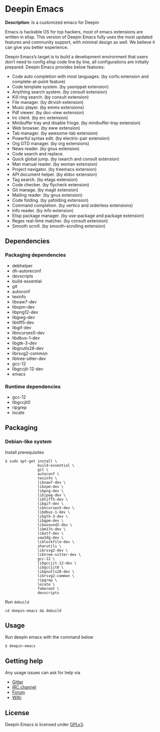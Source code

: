 # Deepin Emacs

**Description**: Is a customized emacs for Deepin

Emacs is hackable OS for top hackers, most of emacs extensions are
written in elisp. This version of Deepin Emacs fully uses the most
updated features and community support, with minimal design as
well. We believe it can give you better experience.

Deepin Emacs’s target is to build a development environment that users
don’t need to config elisp code line by line, all configurations are
initially prepared.  Deepin Emacs provides below features:

- Code auto completion with most languages. (by corfu extension and complete-at-point feature)
- Code template system. (by yasnippet extension)
- Anything search system. (by consult extension)
- Kill ring search. (by consult extension)
- File manager. (by dirvish extension)
- Music player. (by emms extensions)
- Pdf viewer. (by doc-view extension)
- Irc client. (by erc extension)
- Minibuffer tray and disable fringe. (by minibuffer-tray extension)
- Web browser. (by eww extension)
- Tab manager. (by awesome-tab extension)
- Powerful syntax edit. (by electric-pair extension)
- Org GTD manager. (by org extensions)
- News reader. (by gnus extension)
- Code search and replace.
- Quick global jump. (by isearch and consult extension)
- Man manual reader. (by woman extension)
- Project navigator. (by treemacs extension)
- API document helper. (by eldoc extension)
- Tag search. (by etags extension)
- Code checker. (by flycheck extension)
- Git manage. (by magit extension)
- Mailing reader. (by gnus extension)
- Code folding. (by yafolding extension)
- Command completion. (by vertico and orderless extensions)
- Info reader. (by info extension)
- Elisp package manager. (by use-package and package extension)
- Regex real-time matcher. (by consult extension)
- Smooth scroll. (by smooth-scrolling extension)

## Dependencies

### Packaging dependencies

 - debhelper
 - dh-autoreconf
 - devscripts
 - build-essential
 - git
 - autoconf
 - texinfo
 - libxaw7-dev
 - libxpm-dev
 - libpng12-dev
 - libjpeg-dev
 - libtiff5-dev
 - libgif-dev
 - libncurses5-dev
 - libdbus-1-dev
 - libgtk-3-dev
 - libgnutls28-dev
 - librsvg2-common
 - libtree-sitter-dev
 - gcc-12
 - libgccjit-12-dev
 - emacs

### Runtime dependencies

 - gcc-12
 - libgccjit0
 - ripgrep
 - locate

## Packaging

### Debian-like system

Install prerequisites
```
$ sudo apt-get install \
               build-essential \
               git \
               autoconf \
               texinfo \
               libxaw7-dev \
               libxpm-dev \
               libpng-dev \
               libjpeg-dev \
               libtiff5-dev \
               libgif-dev \
               libncurses5-dev \
               libdbus-1-dev \
               libgtk-3-dev \
               libgpm-dev \
               libasound2-dev \
               libm17n-dev \
               libotf-dev \
               xaw3dg-dev \
               liblockfile-dev \
               sharutils \
               librsvg2-dev \
               libtree-sitter-dev \
               gcc-12 \
               libgccjit-12-dev \
               libgccjit0 \
               libgnutls28-dev \
               librsvg2-common \
               ripgrep \
               locate \
               fakeroot \
               devscripts
```

Run `debuild`
```
cd deepin-emacs && debuild 
```

## Usage

Run deepin emacs with the command below
```
$ deepin-emacs
```

## Getting help

Any usage issues can ask for help via

* [Gitter](https://gitter.im/orgs/linuxdeepin/rooms)
* [IRC channel](https://webchat.freenode.net/?channels=deepin)
* [Forum](https://bbs.deepin.org)
* [WiKi](http://wiki.deepin.org/)

## License

Deepin Emacs is licensed under [GPLv3](LICENSE).
